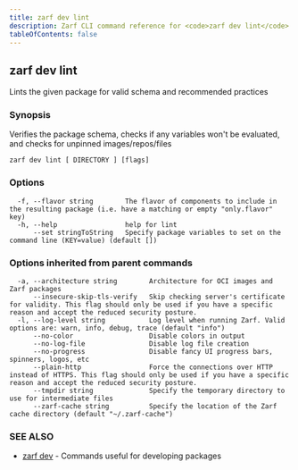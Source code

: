 ```yaml
---
title: zarf dev lint
description: Zarf CLI command reference for <code>zarf dev lint</code>.
tableOfContents: false
---
```


<!-- Page generated by Zarf; DO NOT EDIT -->

## zarf dev lint

Lints the given package for valid schema and recommended practices

### Synopsis

Verifies the package schema, checks if any variables won't be evaluated, and checks for unpinned images/repos/files

```
zarf dev lint [ DIRECTORY ] [flags]
```

### Options

```
  -f, --flavor string        The flavor of components to include in the resulting package (i.e. have a matching or empty "only.flavor" key)
  -h, --help                 help for lint
      --set stringToString   Specify package variables to set on the command line (KEY=value) (default [])
```

### Options inherited from parent commands

```
  -a, --architecture string        Architecture for OCI images and Zarf packages
      --insecure-skip-tls-verify   Skip checking server's certificate for validity. This flag should only be used if you have a specific reason and accept the reduced security posture.
  -l, --log-level string           Log level when running Zarf. Valid options are: warn, info, debug, trace (default "info")
      --no-color                   Disable colors in output
      --no-log-file                Disable log file creation
      --no-progress                Disable fancy UI progress bars, spinners, logos, etc
      --plain-http                 Force the connections over HTTP instead of HTTPS. This flag should only be used if you have a specific reason and accept the reduced security posture.
      --tmpdir string              Specify the temporary directory to use for intermediate files
      --zarf-cache string          Specify the location of the Zarf cache directory (default "~/.zarf-cache")
```

### SEE ALSO

* [zarf dev](/commands/zarf_dev/)	 - Commands useful for developing packages

